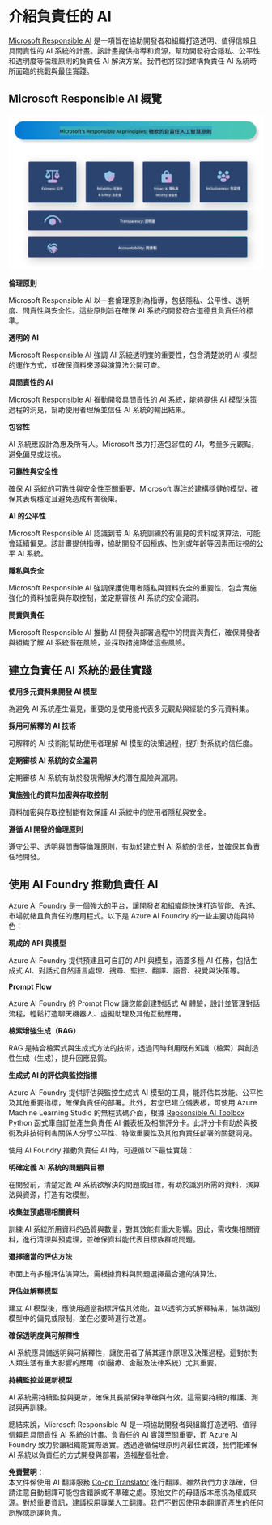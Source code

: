 <!--
CO_OP_TRANSLATOR_METADATA:
{
  "original_hash": "805b96b20152936d8f4c587d90d6e06e",
  "translation_date": "2025-07-16T22:49:10+00:00",
  "source_file": "md/01.Introduction/05/ResponsibleAI.md",
  "language_code": "tw"
}
-->
# **介紹負責任的 AI**

[Microsoft Responsible AI](https://www.microsoft.com/ai/responsible-ai?WT.mc_id=aiml-138114-kinfeylo) 是一項旨在協助開發者和組織打造透明、值得信賴且具問責性的 AI 系統的計畫。該計畫提供指導和資源，幫助開發符合隱私、公平性和透明度等倫理原則的負責任 AI 解決方案。我們也將探討建構負責任 AI 系統時所面臨的挑戰與最佳實踐。

## Microsoft Responsible AI 概覽

![RAIPrinciples](../../../../../translated_images/RAIPrinciples.bf9c9bc6ca160d336830630939a5130a22b3f9e1f633773562f83fed08a50520.tw.png)

**倫理原則**

Microsoft Responsible AI 以一套倫理原則為指導，包括隱私、公平性、透明度、問責性與安全性。這些原則旨在確保 AI 系統的開發符合道德且負責任的標準。

**透明的 AI**

Microsoft Responsible AI 強調 AI 系統透明度的重要性，包含清楚說明 AI 模型的運作方式，並確保資料來源與演算法公開可查。

**具問責性的 AI**

[Microsoft Responsible AI](https://www.microsoft.com/ai/responsible-ai?WT.mc_id=aiml-138114-kinfeylo) 推動開發具問責性的 AI 系統，能夠提供 AI 模型決策過程的洞見，幫助使用者理解並信任 AI 系統的輸出結果。

**包容性**

AI 系統應設計為惠及所有人。Microsoft 致力打造包容性的 AI，考量多元觀點，避免偏見或歧視。

**可靠性與安全性**

確保 AI 系統的可靠性與安全性至關重要。Microsoft 專注於建構穩健的模型，確保其表現穩定且避免造成有害後果。

**AI 的公平性**

Microsoft Responsible AI 認識到若 AI 系統訓練於有偏見的資料或演算法，可能會延續偏見。該計畫提供指導，協助開發不因種族、性別或年齡等因素而歧視的公平 AI 系統。

**隱私與安全**

Microsoft Responsible AI 強調保護使用者隱私與資料安全的重要性，包含實施強化的資料加密與存取控制，並定期審核 AI 系統的安全漏洞。

**問責與責任**

Microsoft Responsible AI 推動 AI 開發與部署過程中的問責與責任，確保開發者與組織了解 AI 系統潛在風險，並採取措施降低這些風險。

## 建立負責任 AI 系統的最佳實踐

**使用多元資料集開發 AI 模型**

為避免 AI 系統產生偏見，重要的是使用能代表多元觀點與經驗的多元資料集。

**採用可解釋的 AI 技術**

可解釋的 AI 技術能幫助使用者理解 AI 模型的決策過程，提升對系統的信任度。

**定期審核 AI 系統的安全漏洞**

定期審核 AI 系統有助於發現需解決的潛在風險與漏洞。

**實施強化的資料加密與存取控制**

資料加密與存取控制能有效保護 AI 系統中的使用者隱私與安全。

**遵循 AI 開發的倫理原則**

遵守公平、透明與問責等倫理原則，有助於建立對 AI 系統的信任，並確保其負責任地開發。

## 使用 AI Foundry 推動負責任 AI

[Azure AI Foundry](https://ai.azure.com?WT.mc_id=aiml-138114-kinfeylo) 是一個強大的平台，讓開發者和組織能快速打造智能、先進、市場就緒且負責任的應用程式。以下是 Azure AI Foundry 的一些主要功能與特色：

**現成的 API 與模型**

Azure AI Foundry 提供預建且可自訂的 API 與模型，涵蓋多種 AI 任務，包括生成式 AI、對話式自然語言處理、搜尋、監控、翻譯、語音、視覺與決策等。

**Prompt Flow**

Azure AI Foundry 的 Prompt Flow 讓您能創建對話式 AI 體驗，設計並管理對話流程，輕鬆打造聊天機器人、虛擬助理及其他互動應用。

**檢索增強生成（RAG）**

RAG 是結合檢索式與生成式方法的技術，透過同時利用既有知識（檢索）與創造性生成（生成），提升回應品質。

**生成式 AI 的評估與監控指標**

Azure AI Foundry 提供評估與監控生成式 AI 模型的工具，能評估其效能、公平性及其他重要指標，確保負責任的部署。此外，若您已建立儀表板，可使用 Azure Machine Learning Studio 的無程式碼介面，根據 [Repsonsible AI Toolbox](https://responsibleaitoolbox.ai/?WT.mc_id=aiml-138114-kinfeylo) Python 函式庫自訂並產生負責任 AI 儀表板及相關評分卡。此評分卡有助於與技術及非技術利害關係人分享公平性、特徵重要性及其他負責任部署的關鍵洞見。

使用 AI Foundry 推動負責任 AI 時，可遵循以下最佳實踐：

**明確定義 AI 系統的問題與目標**

在開發前，清楚定義 AI 系統欲解決的問題或目標，有助於識別所需的資料、演算法與資源，打造有效模型。

**收集並預處理相關資料**

訓練 AI 系統所用資料的品質與數量，對其效能有重大影響。因此，需收集相關資料，進行清理與預處理，並確保資料能代表目標族群或問題。

**選擇適當的評估方法**

市面上有多種評估演算法，需根據資料與問題選擇最合適的演算法。

**評估並解釋模型**

建立 AI 模型後，應使用適當指標評估其效能，並以透明方式解釋結果，協助識別模型中的偏見或限制，並在必要時進行改進。

**確保透明度與可解釋性**

AI 系統應具備透明與可解釋性，讓使用者了解其運作原理及決策過程。這對於對人類生活有重大影響的應用（如醫療、金融及法律系統）尤其重要。

**持續監控並更新模型**

AI 系統需持續監控與更新，確保其長期保持準確與有效，這需要持續的維護、測試與再訓練。

總結來說，Microsoft Responsible AI 是一項協助開發者與組織打造透明、值得信賴且具問責性 AI 系統的計畫。負責任的 AI 實踐至關重要，而 Azure AI Foundry 致力於讓組織能實際落實。透過遵循倫理原則與最佳實踐，我們能確保 AI 系統以負責任的方式開發與部署，造福整個社會。

**免責聲明**：  
本文件係使用 AI 翻譯服務 [Co-op Translator](https://github.com/Azure/co-op-translator) 進行翻譯。雖然我們力求準確，但請注意自動翻譯可能包含錯誤或不準確之處。原始文件的母語版本應視為權威來源。對於重要資訊，建議採用專業人工翻譯。我們不對因使用本翻譯而產生的任何誤解或誤譯負責。